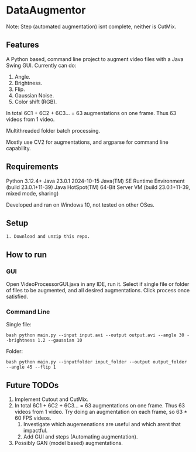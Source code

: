 
# DataAugmentor
Note: Step (automated augmentation) isnt complete, neither is CutMix.

## Features
A Python based, command line project to augment video files with a Java Swing GUI. Currently can do:
1. Angle.
2. Brightness.
3. Flip.
4. Gaussian Noise.
5. Color shift (RGB).

In total 6C1 + 6C2 + 6C3... = 63 augmentations on one frame. Thus 63 videos from 1 video.

Multithreaded folder batch processing. 

Mostly use CV2 for augmentations, and argparse for command line capability.
## Requirements
Python 3.12.4+
Java 23.0.1 2024-10-15
Java(TM) SE Runtime Environment (build 23.0.1+11-39)
Java HotSpot(TM) 64-Bit Server VM (build 23.0.1+11-39, mixed mode, sharing)

Developed and ran on Windows 10, not tested on other OSes.
## Setup
	1. Download and unzip this repo.
## How to run
### GUI
Open VideoProcessorGUI.java in any IDE, run it. Select if single file or folder of files to be augmented, and all desired augmentations. Click process once satisfied.
### Command Line
Single file:

```bash python main.py --input input.avi --output output.avi --angle 30 --brightness 1.2 --gaussian 10```
  

Folder:


```bash python main.py --inputfolder input_folder --output output_folder --angle 45 --flip 1```

## Future TODOs
1. Implement Cutout and CutMix.
2. In total 6C1 + 6C2 + 6C3... = 63 augmentations on one frame. Thus 63 videos from 1 video. Try doing an augmentation on each frame, so 63 * 60 FPS videos.
   1. Investigate which augemenations are useful and which arent that impactful.
   2. Add GUI and steps (Automating augmentation).
3. Possibly GAN (model based) augmentations.